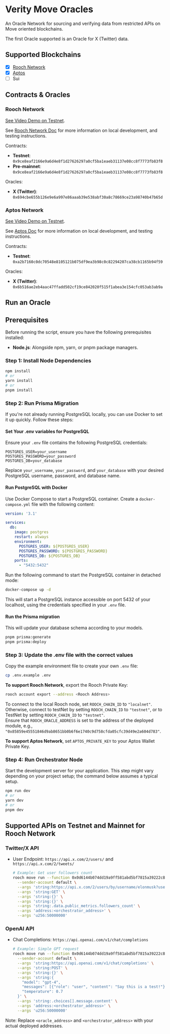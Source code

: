 # Verity Move Oracles

An Oracle Network for sourcing and verifying data from restricted APIs on Move oriented blockchains.

The first Oracle supported is an Oracle for X (Twitter) data. 

## Supported Blockchains

- [x] [Rooch Network](https://rooch.network/)
- [x] [Aptos](https://aptosfoundation.org/)
- [ ] Sui

## Contracts & Oracles

### Rooch Network

[See Video Demo on Testnet](https://www.loom.com/share/72903d5067b14a05989918f2300f4660?sid=6b7886dd-6074-4751-8d8c-609634117982).

See [Rooch Network Doc](./docs/ROOCH.md) for more information on local development, and testing instructions.

Contracts:

- **Testnet**: `0x9ce8eaf2166e9a6d4e8f1d27626297a0cf5ba1eaeb31137e08cc8f7773fb83f8`
- **Pre-mainnet**: `0x9ce8eaf2166e9a6d4e8f1d27626297a0cf5ba1eaeb31137e08cc8f7773fb83f8`

Oracles:

- **X (Twitter)**: `0x694cbe655b126e9e6a997e86aaab39e538abf30a8c78669ce23a98740b47b65d`

### Aptos Network

[See Video Demo on Testnet](https://www.loom.com/share/f144c5c66c7040e9b37b8a2a66d493e3?sid=f59fa659-9727-4fed-b5ac-39bd7c61e9a8).

See [Aptos Doc](./docs/APTOS.md) for more information on local development, and testing instructions.

Contracts:

- **Testnet**: `0xa2b7160c0dc70548e8105121b075df9ea3b98c0c82294207ca38cb1165b94f59`

Oracles:

- **X (Twitter)**: `0x6b516ae2eb4aac47ffadd502cf19ce842020f515f1abea3e154cfc053ab3ab9a`

## Run an Oracle

## Prerequisites

Before running the script, ensure you have the following prerequisites installed:

- **Node.js**: Alongside npm, yarn, or pnpm package managers.

### Step 1: Install Node Dependencies

```bash
npm install
# or
yarn install
# or
pnpm install
```

### Step 2: Run Prisma Migration

If you're not already running PostgreSQL locally, you can use Docker to set it up quickly. Follow these steps:

#### Set Your .env variables for PostgreSQL

Ensure your `.env` file contains the following PostgreSQL credentials:

```plaintext
POSTGRES_USER=your_username
POSTGRES_PASSWORD=your_password
POSTGRES_DB=your_database
```

Replace `your_username`, `your_password`, and `your_database` with your desired PostgreSQL username, password, and database name.

#### Run PostgreSQL with Docker

Use Docker Compose to start a PostgreSQL container. Create a `docker-compose.yml` file with the following content:

```yaml
version: '3.1'

services:
  db:
    image: postgres
    restart: always
    environment:
      POSTGRES_USER: ${POSTGRES_USER}
      POSTGRES_PASSWORD: ${POSTGRES_PASSWORD}
      POSTGRES_DB: ${POSTGRES_DB}
    ports:
      - "5432:5432"
```

Run the following command to start the PostgreSQL container in detached mode:

```bash
docker-compose up -d
```

This will start a PostgreSQL instance accessible on port 5432 of your localhost, using the credentials specified in your `.env` file.

#### Run the Prisma migration 

This will update your database schema according to your models.

```bash
pnpm prisma:generate
pnpm prisma:deploy
```

### Step 3: Update the .env file with the correct values

Copy the example environment file to create your own `.env` file:

```bash
cp .env.example .env
```

**To support Rooch Network**, export the Rooch Private Key:

```bash
rooch account export --address <Rooch Address>
``` 

To connect to the local Rooch node, set `ROOCH_CHAIN_ID` to `"localnet"`.  
Otherwise, connect to testNet by setting `ROOCH_CHAIN_ID` to `"testnet"`, or to TestNet by setting `ROOCH_CHAIN_ID` to `"testnet"`.  
Ensure that `ROOCH_ORACLE_ADDRESS` is set to the address of the deployed module, e.g., `"0x85859e45551846d9ab8651bb0b6f6e1740c9d758cfda05cfc39d49e2a604d783"`.

**To support Aptos Network**, set `APTOS_PRIVATE_KEY` to your Aptos Wallet Private Key.

### Step 4: Run Orchestrator Node

Start the development server for your application. This step might vary depending on your project setup; the command below assumes a typical setup.

```bash
npm run dev
# or
yarn dev
# or
pnpm dev
```


## Supported APIs on Testnet and Mainnet for Rooch Network

### Twitter/X API
- User Endpoint: `https://api.x.com/2/users/` and `https://api.x.com/2/tweets/`
  ```bash
  # Example: Get user followers count
  rooch move run --function 0x0d6144b074dd19a9ff581abd5bf7815a39222c8b3ac68ce5938c9d9723544e08::example_caller::request_data \
    --sender-account default \
    --args 'string:https://api.x.com/2/users/by/username/elonmusk?user.fields=public_metrics' \
    --args 'string:GET' \
    --args 'string:{}' \
    --args 'string:{}' \
    --args 'string:.data.public_metrics.followers_count' \
    --args 'address:<orchestrator_address>' \
    --args 'u256:50000000'
  ```

### OpenAI API
- Chat Completions: `https://api.openai.com/v1/chat/completions`
  ```bash
  # Example: Simple GPT request
  rooch move run --function 0x0d6144b074dd19a9ff581abd5bf7815a39222c8b3ac68ce5938c9d9723544e08::example_caller::request_data \
    --sender-account default \
    --args 'string:https://api.openai.com/v1/chat/completions' \
    --args 'string:POST' \
    --args 'string:{}' \
    --args 'string:{
      "model": "gpt-4",
      "messages": [{"role": "user", "content": "Say this is a test!"}],
      "temperature": 0.7
    }' \
    --args 'string:.choices[].message.content' \
    --args 'address:<orchestrator_address>' \
    --args 'u256:50000000'
  ```

Note: Replace `<oracle_address>` and `<orchestrator_address>` with your actual deployed addresses.